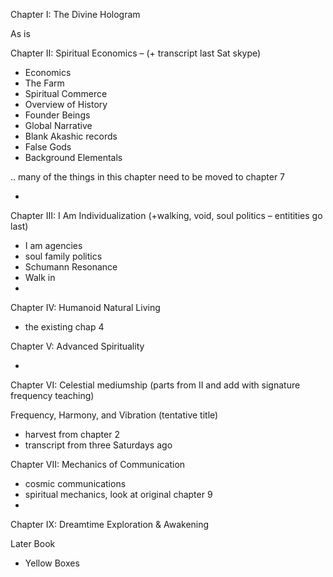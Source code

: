 Chapter I: The Divine Hologram

As is


Chapter II: Spiritual Economics  – (+ transcript last Sat skype)


- Economics
- The Farm
- Spiritual Commerce
- Overview of History
- Founder Beings
- Global Narrative
- Blank Akashic records
- False Gods
- Background Elementals

.. many of the things in this chapter need to be moved to chapter 7


-


Chapter III: I Am Individualization (+walking, void, soul politics – entitities go last)

- I am agencies
- soul family politics
- Schumann Resonance
- Walk in
-

Chapter IV: Humanoid Natural Living

- the existing chap 4



Chapter V: Advanced Spirituality


- 

Chapter VI: Celestial mediumship (parts from II and add with signature frequency teaching)

Frequency, Harmony, and Vibration  (tentative title)

- harvest from chapter 2
- transcript from three Saturdays ago

Chapter VII: Mechanics of Communication

- cosmic communications
- spiritual mechanics, look at original chapter 9
-



Chapter IX: Dreamtime Exploration & Awakening






Later Book


- Yellow Boxes
